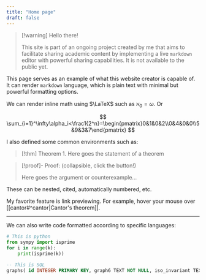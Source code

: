```yaml
---
title: "Home page"
draft: false
---
```

>[!warning] Hello there!
>
>This site is part of an ongoing project created by me that aims to facilitate sharing academic content by implementing a live `markdown` editor with powerful sharing capabilities. It is not available to the public yet.

This page serves as an example of what this website creator is capable of. It can render `markdown` language, which is plain text with minimal but powerful formatting options.

We can render inline math using $\LaTeX$ such as $\aleph_0=\omega$. Or

$$
\sum_{i=1}^\infty\alpha_i<\frac1{2^n}=\begin{pmatrix}0&1&0&2\\0&4&0&0\\5&9&3&7\end{pmatrix}
$$

I also defined some common environments such as:

>[!thm] Theorem 1.
>Here goes the statement of a theorem

>[!proof]- Proof: (collapsible, click the button!)
>
>Here goes the argument or counterexample...

These can be nested, cited, automatically numbered, etc.

My favorite feature is link previewing. For example, hover your mouse over [[cantor#^cantor|Cantor's theorem]].

---

We can also write code formatted according to specific languages:

```python
# This is python
from sympy import isprime
for i in range(k):
	print(isprime(k))
```

```sql
-- This is SQL
graphs( id INTEGER PRIMARY KEY, graph6 TEXT NOT NULL, iso_invariant TEXT NOT NULL, num_nodes INTEGER NOT NULL, num_edges INTEGER NOT NULL, is_connected BOOLEAN, is_tree BOOLEAN, is_local BOOLEAN, is_global BOOLEAN, fer_group BLOB, UNIQUE(graph6))
```